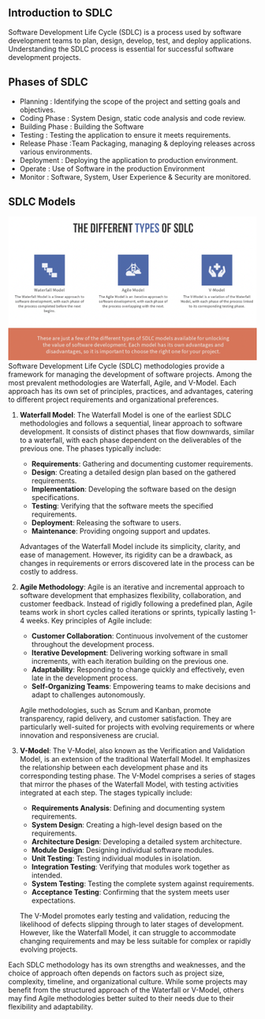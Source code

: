 ## Introduction to SDLC
Software Development Life Cycle (SDLC) is a process used by software development teams to plan, design, develop, test, and deploy applications. Understanding the SDLC process is essential for successful software development projects.


## Phases of SDLC
- Planning : Identifying the scope of the project and setting goals and objectives.
-  Coding Phase : System Design, static code analysis and code review.
-  Building Phase : Building the Software
-  Testing : Testing the application to ensure it meets requirements.
- Release Phase :Team Packaging, managing & deploying releases across various environments.
- Deployment : Deploying the application to production environment.
- Operate : Use of Software in the production Environment
- Monitor : Software, System, User Experience & Security are monitored.

## SDLC Models
![alt text](image.png)
Software Development Life Cycle (SDLC) methodologies provide a framework for managing the development of software projects. Among the most prevalent methodologies are Waterfall, Agile, and V-Model. Each approach has its own set of principles, practices, and advantages, catering to different project requirements and organizational preferences.

1. **Waterfall Model**:
   The Waterfall Model is one of the earliest SDLC methodologies and follows a sequential, linear approach to software development. It consists of distinct phases that flow downwards, similar to a waterfall, with each phase dependent on the deliverables of the previous one. The phases typically include:
   - **Requirements**: Gathering and documenting customer requirements.
   - **Design**: Creating a detailed design plan based on the gathered requirements.
   - **Implementation**: Developing the software based on the design specifications.
   - **Testing**: Verifying that the software meets the specified requirements.
   - **Deployment**: Releasing the software to users.
   - **Maintenance**: Providing ongoing support and updates.

   Advantages of the Waterfall Model include its simplicity, clarity, and ease of management. However, its rigidity can be a drawback, as changes in requirements or errors discovered late in the process can be costly to address.

2. **Agile Methodology**:
   Agile is an iterative and incremental approach to software development that emphasizes flexibility, collaboration, and customer feedback. Instead of rigidly following a predefined plan, Agile teams work in short cycles called iterations or sprints, typically lasting 1-4 weeks. Key principles of Agile include:
   - **Customer Collaboration**: Continuous involvement of the customer throughout the development process.
   - **Iterative Development**: Delivering working software in small increments, with each iteration building on the previous one.
   - **Adaptability**: Responding to change quickly and effectively, even late in the development process.
   - **Self-Organizing Teams**: Empowering teams to make decisions and adapt to challenges autonomously.

   Agile methodologies, such as Scrum and Kanban, promote transparency, rapid delivery, and customer satisfaction. They are particularly well-suited for projects with evolving requirements or where innovation and responsiveness are crucial.

3. **V-Model**:
   The V-Model, also known as the Verification and Validation Model, is an extension of the traditional Waterfall Model. It emphasizes the relationship between each development phase and its corresponding testing phase. The V-Model comprises a series of stages that mirror the phases of the Waterfall Model, with testing activities integrated at each step. The stages typically include:
   - **Requirements Analysis**: Defining and documenting system requirements.
   - **System Design**: Creating a high-level design based on the requirements.
   - **Architecture Design**: Developing a detailed system architecture.
   - **Module Design**: Designing individual software modules.
   - **Unit Testing**: Testing individual modules in isolation.
   - **Integration Testing**: Verifying that modules work together as intended.
   - **System Testing**: Testing the complete system against requirements.
   - **Acceptance Testing**: Confirming that the system meets user expectations.

   The V-Model promotes early testing and validation, reducing the likelihood of defects slipping through to later stages of development. However, like the Waterfall Model, it can struggle to accommodate changing requirements and may be less suitable for complex or rapidly evolving projects.

Each SDLC methodology has its own strengths and weaknesses, and the choice of approach often depends on factors such as project size, complexity, timeline, and organizational culture. While some projects may benefit from the structured approach of the Waterfall or V-Model, others may find Agile methodologies better suited to their needs due to their flexibility and adaptability.